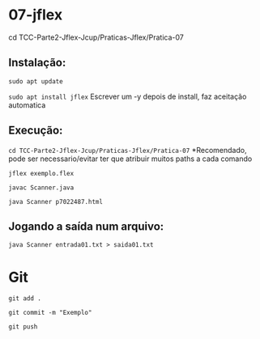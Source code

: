 # 07-jflex

cd TCC-Parte2-Jflex-Jcup/Praticas-Jflex/Pratica-07

## Instalação:
`sudo apt update`

`sudo apt install jflex` Escrever um -y depois de install, faz aceitação automatica

## Execução:

`cd TCC-Parte2-Jflex-Jcup/Praticas-Jflex/Pratica-07` *Recomendado, pode ser necessario/evitar ter que atribuir muitos paths a cada comando

`jflex exemplo.flex`

`javac Scanner.java`

`java Scanner p7022487.html`

## Jogando a saída num arquivo:

`java Scanner entrada01.txt > saida01.txt`

# Git
`git add .`

`git commit -m "Exemplo"`

`git push`